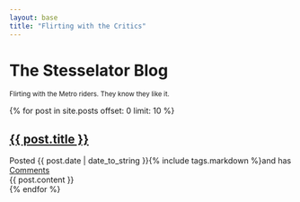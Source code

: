 ```yaml
---
layout: base
title: "Flirting with the Critics"
---
```

<div class="page-header">
  <h1>The Stesselator Blog</h1>
  <small>Flirting with the Metro riders.  They know they like it.</small>
</div>

<div class="row">
  <div class="span14">

{% for post in site.posts offset: 0 limit: 10 %}
<h2><a href='{{ post.id }}.html'>{{ post.title }}</a></h2>
<span id="date">Posted {{ post.date | date_to_string }}{% include tags.markdown %}and has <a href="{{ post.id }}.html#disqus_thread">Comments</a></span>
  <div class="post">
  {{ post.content }}
  </div>
{% endfor %}

  </div>
</div>
